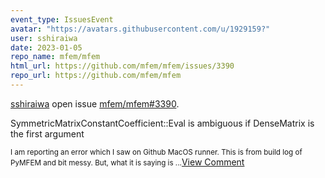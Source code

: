 ```yaml
---
event_type: IssuesEvent
avatar: "https://avatars.githubusercontent.com/u/1929159?"
user: sshiraiwa
date: 2023-01-05
repo_name: mfem/mfem
html_url: https://github.com/mfem/mfem/issues/3390
repo_url: https://github.com/mfem/mfem
---
```


<a href='https://github.com/sshiraiwa' target='_blank'>sshiraiwa</a> open issue <a href='https://github.com/mfem/mfem/issues/3390' target='_blank'>mfem/mfem#3390</a>.

<p>SymmetricMatrixConstantCoefficient::Eval is ambiguous if DenseMatrix is the first argument</p><small>I am reporting an error which I saw on Github MacOS runner. This is from build log of PyMFEM and bit messy. But, what it is saying is...</small><a href='https://github.com/mfem/mfem/issues/3390' target='_blank'>View Comment</a>